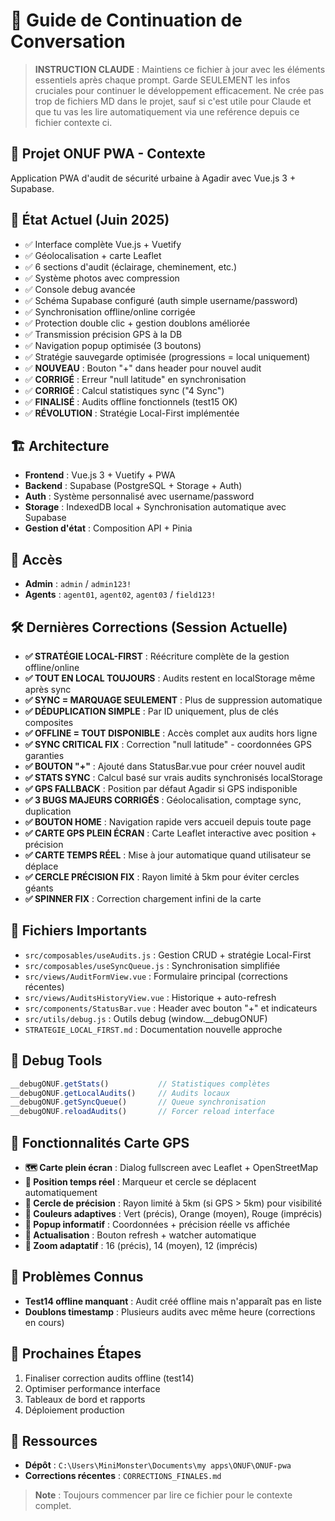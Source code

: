 # 🔄 Guide de Continuation de Conversation

> **INSTRUCTION CLAUDE** : Maintiens ce fichier à jour avec les éléments essentiels après chaque prompt. Garde SEULEMENT les infos cruciales pour continuer le développement efficacement.
Ne crée pas trop de fichiers MD dans le projet, sauf si c'est utile pour Claude et que tu vas les lire automatiquement via une reférence depuis ce fichier contexte ci.

## 📱 **Projet ONUF PWA - Contexte**
Application PWA d'audit de sécurité urbaine à Agadir avec Vue.js 3 + Supabase.

## 🎯 **État Actuel (Juin 2025)**
- ✅ Interface complète Vue.js + Vuetify 
- ✅ Géolocalisation + carte Leaflet
- ✅ 6 sections d'audit (éclairage, cheminement, etc.)
- ✅ Système photos avec compression
- ✅ Console debug avancée
- ✅ Schéma Supabase configuré (auth simple username/password)
- ✅ Synchronisation offline/online corrigée
- ✅ Protection double clic + gestion doublons améliorée
- ✅ Transmission précision GPS à la DB
- ✅ Navigation popup optimisée (3 boutons)
- ✅ Stratégie sauvegarde optimisée (progressions = local uniquement)
- ✅ **NOUVEAU** : Bouton "+" dans header pour nouvel audit
- ✅ **CORRIGÉ** : Erreur "null latitude" en synchronisation
- ✅ **CORRIGÉ** : Calcul statistiques sync ("4 Sync")
- ✅ **FINALISÉ** : Audits offline fonctionnels (test15 OK)
- ✅ **RÉVOLUTION** : Stratégie Local-First implémentée

## 🏗️ **Architecture**
- **Frontend** : Vue.js 3 + Vuetify + PWA
- **Backend** : Supabase (PostgreSQL + Storage + Auth)
- **Auth** : Système personnalisé avec username/password
- **Storage** : IndexedDB local + Synchronisation automatique avec Supabase
- **Gestion d'état** : Composition API + Pinia

## 🔐 **Accès**
- **Admin** : `admin` / `admin123!`
- **Agents** : `agent01`, `agent02`, `agent03` / `field123!`

## 🛠️ **Dernières Corrections (Session Actuelle)**
- **✅ STRATÉGIE LOCAL-FIRST** : Réécriture complète de la gestion offline/online
- **✅ TOUT EN LOCAL TOUJOURS** : Audits restent en localStorage même après sync
- **✅ SYNC = MARQUAGE SEULEMENT** : Plus de suppression automatique
- **✅ DÉDUPLICATION SIMPLE** : Par ID uniquement, plus de clés composites
- **✅ OFFLINE = TOUT DISPONIBLE** : Accès complet aux audits hors ligne
- **✅ SYNC CRITICAL FIX** : Correction "null latitude" - coordonnées GPS garanties
- **✅ BOUTON "+"** : Ajouté dans StatusBar.vue pour créer nouvel audit
- **✅ STATS SYNC** : Calcul basé sur vrais audits synchronisés localStorage
- **✅ GPS FALLBACK** : Position par défaut Agadir si GPS indisponible
- **✅ 3 BUGS MAJEURS CORRIGÉS** : Géolocalisation, comptage sync, duplication
- **✅ BOUTON HOME** : Navigation rapide vers accueil depuis toute page
- **✅ CARTE GPS PLEIN ÉCRAN** : Carte Leaflet interactive avec position + précision
- **✅ CARTE TEMPS RÉEL** : Mise à jour automatique quand utilisateur se déplace
- **✅ CERCLE PRÉCISION FIX** : Rayon limité à 5km pour éviter cercles géants
- **✅ SPINNER FIX** : Correction chargement infini de la carte

## 📁 **Fichiers Importants**
- `src/composables/useAudits.js` : Gestion CRUD + stratégie Local-First
- `src/composables/useSyncQueue.js` : Synchronisation simplifiée
- `src/views/AuditFormView.vue` : Formulaire principal (corrections récentes)
- `src/views/AuditsHistoryView.vue` : Historique + auto-refresh
- `src/components/StatusBar.vue` : Header avec bouton "+" et indicateurs
- `src/utils/debug.js` : Outils debug (window.__debugONUF)
- `STRATEGIE_LOCAL_FIRST.md` : Documentation nouvelle approche

## 🧪 **Debug Tools**
```javascript
__debugONUF.getStats()           // Statistiques complètes
__debugONUF.getLocalAudits()     // Audits locaux
__debugONUF.getSyncQueue()       // Queue synchronisation
__debugONUF.reloadAudits()       // Forcer reload interface
```

## 📱 **Fonctionnalités Carte GPS**
- **🗺️ Carte plein écran** : Dialog fullscreen avec Leaflet + OpenStreetMap
- **📍 Position temps réel** : Marqueur et cercle se déplacent automatiquement
- **🎯 Cercle de précision** : Rayon limité à 5km (si GPS > 5km) pour visibilité
- **🎨 Couleurs adaptives** : Vert (précis), Orange (moyen), Rouge (imprécis)
- **💬 Popup informatif** : Coordonnées + précision réelle vs affichée
- **🔄 Actualisation** : Bouton refresh + watcher automatique
- **📱 Zoom adaptatif** : 16 (précis), 14 (moyen), 12 (imprécis)

## 🚨 **Problèmes Connus**
- **Test14 offline manquant** : Audit créé offline mais n'apparaît pas en liste
- **Doublons timestamp** : Plusieurs audits avec même heure (corrections en cours)

## 🚀 **Prochaines Étapes**
1. Finaliser correction audits offline (test14)
2. Optimiser performance interface
3. Tableaux de bord et rapports
4. Déploiement production

## 📎 **Ressources**
- **Dépôt** : `C:\Users\MiniMonster\Documents\my apps\ONUF\ONUF-pwa`
- **Corrections récentes** : `CORRECTIONS_FINALES.md`

> **Note** : Toujours commencer par lire ce fichier pour le contexte complet.
